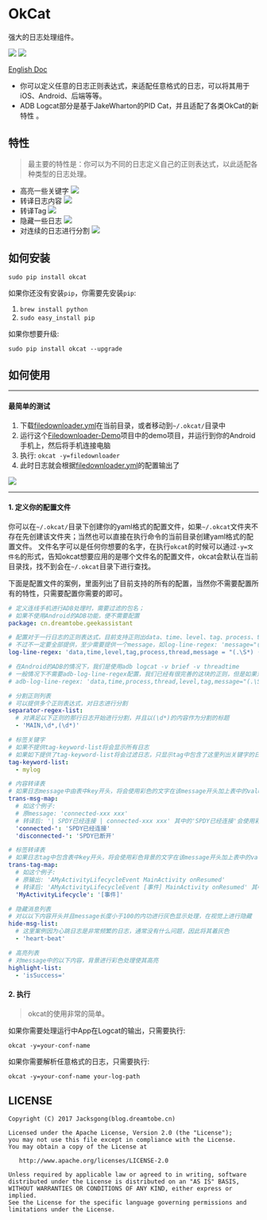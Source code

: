 # OkCat
强大的日志处理组件。

![](https://img.shields.io/badge/LogProcessor-OkCat-blue.svg)
[![](https://img.shields.io/badge/pip-okcat-green.svg)](https://pypi.python.org/pypi/OkCat)

[English Doc](https://github.com/Jacksgong/okcat)

- 你可以定义任意的日志正则表达式，来适配任意格式的日志，可以将其用于iOS、Android、后端等等。
- ADB Logcat部分是基于JakeWharton的PID Cat，并且适配了各类OkCat的新特性 。

## 特性

> 最主要的特性是：你可以为不同的日志定义自己的正则表达式，以此适配各种类型的日志处理。

- 高亮一些关键字
![](https://github.com/Jacksgong/okcat/raw/master/arts/highlight-demo.png)
- 转译日志内容
![](https://github.com/Jacksgong/okcat/raw/master/arts/trans-msg-demo.png)
- 转译Tag
![](https://github.com/Jacksgong/okcat/raw/master/arts/trans-tag-demo.png)
- 隐藏一些日志
![](https://github.com/Jacksgong/okcat/raw/master/arts/hide-msg-demo.png)
- 对连续的日志进行分割
![](https://github.com/Jacksgong/okcat/raw/master/arts/separate-demo.png)

## 如何安装

```shell
sudo pip install okcat
```

如果你还没有安装`pip`，你需要先安装`pip`:

1. `brew install python`
2. `sudo easy_install pip`

如果你想要升级:

```
sudo pip install okcat --upgrade
```

## 如何使用

---

#### 最简单的测试

1. 下载[filedownloader.yml](https://github.com/Jacksgong/okcat/raw/master/demo-conf/filedownloader.yml)在当前目录，或者移动到`~/.okcat/`目录中
3. 运行这个[Filedownloader-Demo](https://github.com/lingochamp/FileDownloader)项目中的demo项目，并运行到你的Android手机上，然后将手机连接电脑 
4. 执行: `okcat -y=filedownloader`
5. 此时日志就会根据[filedownloader.yml](https://github.com/Jacksgong/okcat/raw/master/demo-conf/filedownloader.yml)的配置输出了

![](https://github.com/Jacksgong/okcat/raw/master/arts/demo.png)

---

#### 1. 定义你的配置文件

你可以在`~/.okcat/`目录下创建你的yaml格式的配置文件，如果`~/.okcat`文件夹不存在先创建该文件夹；当然也可以直接在执行命令的当前目录创建yaml格式的配置文件。
文件名字可以是任何你想要的名字，在执行`okcat`的时候可以通过`-y=文件名`的形式，告知okcat想要应用的是哪个文件名的配置文件，okcat会默认在当前目录找，找不到会在`~/.okcat`目录下进行查找。

下面是配置文件的案例，里面列出了目前支持的所有的配置，当然你不需要配置所有的特性，只需要配置你需要的即可。

```yml
# 定义连线手机进行ADB处理时，需要过滤的包名；
# 如果不使用Android的ADB功能，便不需要配置
package: cn.dreamtobe.geekassistant

# 配置对于一行日志的正则表达式，目前支持正则出data、time、level、tag、process、thread、message
# 不过不一定要全部提供，至少需要提供一个message，如log-line-regex: 'message="(.\S*)"'
log-line-regex: 'data,time,level,tag,process,thread,message = "(.\S*) (.\S*) ([A-Z])/([^:[]*):\[(\d*):([^] ]*)\] (.*?)$"'

# 在Android的ADB的情况下，我们是使用adb logcat -v brief -v threadtime
# 一般情况下不需要adb-log-line-regex配置，我们已经有很完善的这块的正则，但是如果对这个需要特别定制便可以使用以下定制
# adb-log-line-regex: 'data,time,process,thread,level,tag,message="(.\S*) (.\S*) (\d*) (\d*) ([A-Z]) ([^:]*): (.*?)$"'

# 分割正则列表
# 可以提供多个正则表达式，对日志进行分割
separator-regex-list:
  # 对满足以下正则的那行日志开始进行分割，并且以(\d*)的内容作为分割的标题
  - 'MAIN,\d*,(\d*)'

# 标签关键字
# 如果不提供tag-keyword-list将会显示所有日志
# 如果如下提供了tag-keyword-list将会过滤日志，只显示tag中包含了这里列出关键字的日志
tag-keyword-list:
  - mylog

# 内容转译表
# 如果日志message中由表中key开头，将会使用彩色的文字在该message开头加上表中的value
trans-msg-map:
  # 如这个例子: 
  # 原message: 'connected-xxx xxx'
  # 转译后: '| SPDY已经连接 | connected-xxx xxx' 其中的'SPDY已经连接'会使用彩色的文字显示
  'connected-': 'SPDY已经连接'
  'disconnected-': 'SPDY已断开'

# 标签转译表
# 如果日志tag中包含表中key开头，将会使用彩色背景的文字在该message开头加上表中的value
trans-tag-map:
  # 如这个例子:
  # 原输出: 'AMyActivityLifecycleEvent	MainActivity onResumed'
  # 转译后: 'AMyActivityLifecycleEvent	[事件] MainActivity onResumed' 其中'[事件]'会使用彩色背景
  'MyActivityLifecycle': '[事件]'

# 隐藏消息列表
# 对以以下内容开头并且message长度小于100的内功进行灰色显示处理，在视觉上进行隐藏
hide-msg-list:
  # 这里案例因为心跳日志是非常频繁的日志，通常没有什么问题，因此将其着灰色
  - 'heart-beat'

# 高亮列表
# 对message中的以下内容，背景进行彩色处理使其高亮
highlight-list:
  - 'isSuccess='
```

#### 2. 执行

> okcat的使用非常的简单。

如果你需要处理运行中App在Logcat的输出，只需要执行:

```shell
okcat -y=your-conf-name
```

如果你需要解析任意格式的日志，只需要执行:

```shell
okcat -y=your-conf-name your-log-path
```

## LICENSE

```
Copyright (C) 2017 Jacksgong(blog.dreamtobe.cn)

Licensed under the Apache License, Version 2.0 (the "License");
you may not use this file except in compliance with the License.
You may obtain a copy of the License at

   http://www.apache.org/licenses/LICENSE-2.0

Unless required by applicable law or agreed to in writing, software
distributed under the License is distributed on an "AS IS" BASIS,
WITHOUT WARRANTIES OR CONDITIONS OF ANY KIND, either express or implied.
See the License for the specific language governing permissions and
limitations under the License.
```


